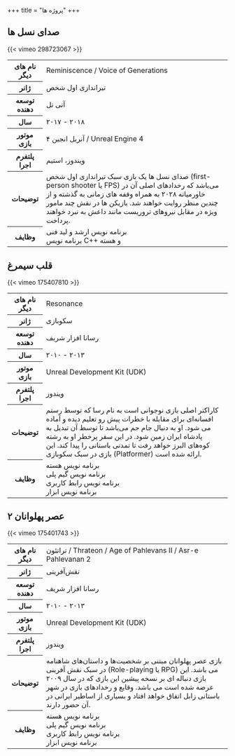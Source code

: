+++
title = "پروژه ها"
+++

<div class="portfolio">
    <div class="project">
        <a id="reminiscence" name="reminiscence"></a>
        <div class="title">
            <h2>صدای نسل ها</h2>
        </div>
        <div class="trailer">
        {{< vimeo 298723067 >}}
        </div>
        <div class="extra-info">
            <table class="table table-hover">
                <tbody>
                    <tr>
                        <th>
                            نام های دیگر
                        </th>
                        <td>
                            Reminiscence / Voice of Generations
                        </td>
                    </tr>
                    <tr>
                        <th>
                            ژانر
                        </th>
                        <td>
                            تیراندازی اول شخص
                        </td>
                    </tr>
                    <tr>
                        <th>
                            توسعه دهنده
                        </th>
                        <td>
                            آتی تل
                        </td>
                    </tr>
                    <tr>
                        <th>
                            سال
                        </th>
                        <td>
                            ۲۰۱۷ - ۲۰۱۸
                        </td>
                    </tr>
                    <tr>
                        <th>
                            موتور بازی
                        </th>
                        <td>
                            آنریل انجین ۴ / Unreal Engine 4
                        </td>
                    </tr>
                    <tr>
                        <th>
                            پلتفرم اجرا
                        </th>
                        <td>
                            ویندوز، استیم
                        </td>
                    </tr>
                    <tr>
                        <th>
                            توضیحات
                        </th>
                        <td>
                            صدای نسل ها یک بازی سبک تیراندازی اول شخص (first-person shooter یا FPS) می‌باشد که رخدادهای اصلی آن در خاورمیانه ۲۰۲۸ به همراه وقفه های زمانی به گذشته و از چندین منظر روایت خواهند شد. بازیکن ها در نقش چند مامور ویژه در مقابل نیروهای تروریست مانند داعش به نبرد خواهند پرداخت.
                        </td>
                    </tr>
                    <tr>
                        <th>
                            وظایف
                        </th>
                        <td>
                            برنامه نویس ارشد و لید فنی<br />
                            برنامه نویس C++ و هسته<br />
                        </td>
                    </tr>
                </tbody>
            </table>
        </div>
    </div>
    <div class="project">
        <a id="resonance" name="resonance"></a>
        <div class="title">
            <h2>قلب سیمرغ</h2>
        </div>
        <div class="trailer">
        {{< vimeo 175407810 >}}
        </div>
        <div class="extra-info">
            <table class="table table-hover">
                <tbody>
                    <tr>
                        <th>
                            نام های دیگر
                        </th>
                        <td>
                            Resonance
                        </td>
                    </tr>
                    <tr>
                        <th>
                            ژانر
                        </th>
                        <td>
                            سکوبازی
                        </td>
                    </tr>
                    <tr>
                        <th>
                            توسعه دهنده
                        </th>
                        <td>
                            رسانا افزار شریف
                        </td>
                    </tr>
                    <tr>
                        <th>
                            سال
                        </th>
                        <td>
                            ۲۰۱۰ - ۲۰۱۳
                        </td>
                    </tr>
                    <tr>
                        <th>
                            موتور بازی
                        </th>
                        <td>
                            Unreal Development Kit (UDK)
                        </td>
                    </tr>
                    <tr>
                        <th>
                            پلتفرم اجرا
                        </th>
                        <td>
                            ویندوز
                        </td>
                    </tr>
                    <tr>
                        <th>
                            توضیحات
                        </th>
                        <td>
                            کاراکتر اصلی بازی نوجوانی است به نام رسا که توسط رستم افسانه‌ای برای مقابله با خطرات پیش رو تعلیم دیده و آماده می شود. او به دنبال جام جم می‌باشد تا توسط آن تبدیل به پادشاه ایران زمین شود. در این سفر پرخطر او به رشته کوه‌های البرز خواهد رفت تا تمدنی باستانی را پیدا کند. این بازی در سبک سکوبازی (Platformer) ارائه شده است.
                        </td>
                    </tr>
                    <tr>
                        <th>
                            وظایف
                        </th>
                        <td>
                            برنامه نویس هسته<br />
                            برنامه نویس گیم پلی<br />
                            برنامه نویس رابط کاربری<br />
                            برنامه نویس ابزار<br />
                        </td>
                    </tr>
                </tbody>
            </table>
        </div>
    </div>
    <div class="project">
        <a id="thrateon" name="thrateon"></a>
        <div class="title">
            <h2>عصر پهلوانان ۲</h2>
        </div>
        <div class="trailer">
        {{< vimeo 175401743 >}}
        </div>
        <div class="extra-info">
            <table class="table table-hover">
                <tbody>
                    <tr>
                        <th>
                            نام های دیگر
                        </th>
                        <td>
                            تراتئون / Thrateon / Age of Pahlevans II / Asr-e Pahlevanan 2
                        </td>
                    </tr>
                    <tr>
                        <th>
                            ژانر
                        </th>
                        <td>
                            نقش‌آفرینی
                        </td>
                    </tr>
                    <tr>
                        <th>
                            توسعه دهنده
                        </th>
                        <td>
                            رسانا افزار شریف
                        </td>
                    </tr>
                    <tr>
                        <th>
                            سال
                        </th>
                        <td>
                            ۲۰۱۰ - ۲۰۱۳
                        </td>
                    </tr>
                    <tr>
                        <th>
                            موتور بازی
                        </th>
                        <td>
                            Unreal Development Kit (UDK)
                        </td>
                    </tr>
                    <tr>
                        <th>
                            پلتفرم اجرا
                        </th>
                        <td>
                            ویندوز
                        </td>
                    </tr>
                    <tr>
                        <th>
                            توضیحات
                        </th>
                        <td>
                            بازی عصر پهلوانان مبتنی بر شخصیت‌ها و داستان‌های شاهنامه در سبک نقش آفرینی (Role-playing یا RPG) می باشد. این بازی دنباله ای بر نسخه پیشین این بازی که در سال ۲۰۰۹ عرضه شده است می باشد. وقایع و رخدادهای بازی در شهر باستانی زابل اتفاق خواهد افتاد و بسیاری از اساطیر ایرانی در آن حضور دارند.
                        </td>
                    </tr>
                    <tr>
                        <th>
                            وظایف
                        </th>
                        <td>
                            برنامه نویس هسته<br />
                            برنامه نویس گیم پلی<br />
                            برنامه نویس رابط کاربری<br />
                            برنامه نویس ابزار<br />
                        </td>
                    </tr>
                </tbody>
            </table>
        </div>
    </div>
</div>
